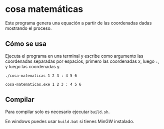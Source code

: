 # cosa matemáticas
Este programa genera una equación a partir de las coordenadas dadas mostrando el proceso.

## Cómo se usa
Ejecuta el programa en una terminal y escribe como argumento las coordenadas separadas por espacios, primero las coordenadas x, luego `:`, y luego las coordenadas y.
```shell
./cosa-matematicas 1 2 3 : 4 5 6
```
```shell
cosa-matematicas.exe 1 2 3 : 4 5 6
```

## Compilar
Para compilar solo es necesario ejecutar `build.sh`.

En windows puedes usar `build.bat` si tienes MinGW instalado.
